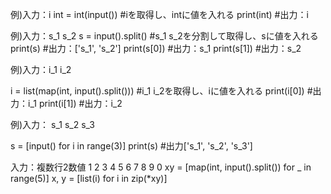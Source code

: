 例)入力：i
int = int(input()) #iを取得し、intに値を入れる
print(int) #出力：i

例)入力：s_1 s_2
s = input().split() #s_1 s_2を分割して取得し、sに値を入れる
print(s) #出力：['s_1', 's_2']
print(s[0]) #出力：s_1
print(s[1]) #出力：s_2

例)入力：i_1 i_2

i = list(map(int, input().split())) #i_1 i_2を取得し、iに値を入れる
print(i[0]) #出力：i_1
print(i[1]) #出力：i_2

例)入力：
s_1
s_2
s_3

s = [input() for i in range(3)]
print(s) #出力['s_1', 's_2', 's_3']


入力：複数行2数値
1 2
3 4
5 6
7 8
9 0
xy = [map(int, input().split()) for _ in range(5)]
x, y = [list(i) for i in zip(*xy)]
